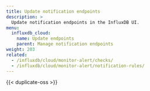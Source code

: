 ```yaml
---
title: Update notification endpoints
description: >
  Update notification endpoints in the InfluxDB UI.
menu:
  influxdb_cloud:
    name: Update endpoints
    parent: Manage notification endpoints
weight: 203
related:
  - /influxdb/cloud/monitor-alert/checks/
  - /influxdb/cloud/monitor-alert/notification-rules/
---
```


{{< duplicate-oss >}}
